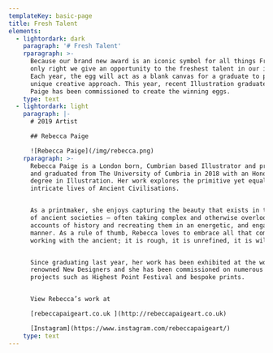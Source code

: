 ```yaml
---
templateKey: basic-page
title: Fresh Talent
elements:
  - lightordark: dark
    paragraph: '# Fresh Talent'
    rparagraph: >-
      Because our brand new award is an iconic symbol for all things Fresh, it’s
      only right we give an opportunity to the freshest talent in our industry.
      Each year, the egg will act as a blank canvas for a graduate to provide a
      unique creative approach. This year, recent Illustration graduate Rebecca
      Paige has been commissioned to create the winning eggs.
    type: text
  - lightordark: light
    paragraph: |-
      # 2019 Artist

      ## Rebecca Paige

      ![Rebecca Paige](/img/rebecca.png)
    rparagraph: >-
      Rebecca Paige is a London born, Cumbrian based Illustrator and printmaker
      and graduated from The University of Cumbria in 2018 with an Honours
      degree in Illustration. Her work explores the primitive yet equally
      intricate lives of Ancient Civilisations. 


      As a printmaker, she enjoys capturing the beauty that exists in the ruins
      of ancient societies – often taking complex and otherwise overlooked
      accounts of history and recreating them in an energetic, and engaging
      manner. As a rule of thumb, Rebecca loves to embrace all that comes with
      working with the ancient; it is rough, it is unrefined, it is wild! 


      Since graduating last year, her work has been exhibited at the world
      renowned New Designers and she has been commissioned on numerous live
      projects such as Highest Point Festival and bespoke prints. 


      View Rebecca’s work at  

      [rebeccapaigeart.co.uk ](http://rebeccapaigeart.co.uk)  

      [Instagram](https://www.instagram.com/rebeccapaigeart/)
    type: text
---
```


